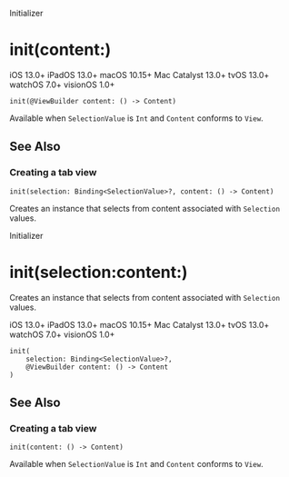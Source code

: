 Initializer

# init(content:)

iOS 13.0+  iPadOS 13.0+  macOS 10.15+  Mac Catalyst 13.0+  tvOS 13.0+  watchOS
7.0+  visionOS 1.0+

    
    
    init(@ViewBuilder content: () -> Content)

Available when `SelectionValue` is `Int` and `Content` conforms to `View`.

## See Also

### Creating a tab view

`init(selection: Binding<SelectionValue>?, content: () -> Content)`

Creates an instance that selects from content associated with `Selection`
values.

Initializer

# init(selection:content:)

Creates an instance that selects from content associated with `Selection`
values.

iOS 13.0+  iPadOS 13.0+  macOS 10.15+  Mac Catalyst 13.0+  tvOS 13.0+  watchOS
7.0+  visionOS 1.0+

    
    
    init(
        selection: Binding<SelectionValue>?,
        @ViewBuilder content: () -> Content
    )

## See Also

### Creating a tab view

`init(content: () -> Content)`

Available when `SelectionValue` is `Int` and `Content` conforms to `View`.

